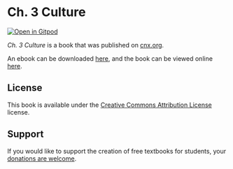 # Ch. 3 Culture

[![Open in Gitpod](https://gitpod.io/button/open-in-gitpod.svg)](https://gitpod.io/from-referrer/)

_Ch. 3 Culture_ is a book that was published on [cnx.org](https://cnx.org/).

An ebook can be downloaded [here](https://github.com/cnx-user-books/cnxbook-ch-3-culture/releases/latest), and the book can be viewed online [here](https://github.com/cnx-user-books/cnxbook-ch-3-culture/releases/latest).

## License
This book is available under the [Creative Commons Attribution License](./LICENSE) license.

## Support
If you would like to support the creation of free textbooks for students, your [donations are welcome](https://riceconnect.rice.edu/donation/support-openstax-banner).
